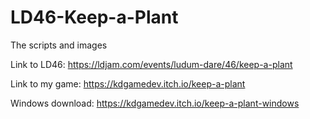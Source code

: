 # LD46-Keep-a-Plant

The scripts and images

Link to LD46:     https://ldjam.com/events/ludum-dare/46/keep-a-plant

Link to my game:  https://kdgamedev.itch.io/keep-a-plant

Windows download: https://kdgamedev.itch.io/keep-a-plant-windows

